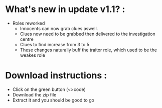 # What's new in update v1.1? :
- Roles reworked
  - Innocents can now grab clues aswell.
  - Clues now need to be grabbed then delivered to the investigation centre
  - Clues to find increase from 3 to 5
  - These changes naturally buff the traitor role, which used to be the weakes role
  
# Download instructions :
- Click on the green button (<>code) 
- Download the zip file
- Extract it and you should be good to go
